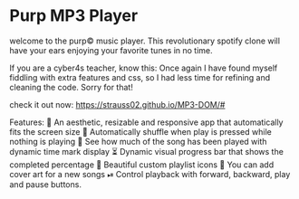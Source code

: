 # Purp MP3 Player

welcome to the purp© music player.
This revolutionary spotify clone will have your ears enjoying your favorite tunes in no time.

If you are a cyber4s teacher, know this:
Once again I have found myself fiddling with extra features and css, so I had less time for refining and cleaning the code. Sorry for that!

check it out now: https://strauss02.github.io/MP3-DOM/#

Features:
🎹 An aesthetic, resizable and responsive app that automatically fits the screen size
🔀 Automatically shuffle when play is pressed while nothing is playing
🎸 See how much of the song has been played with dynamic time mark display
⏳ Dynamic visual progress bar that shows the completed percentage
🎵 Beautiful custom playlist icons
🥁 You can add cover art for a new songs
⏯ Control playback with forward, backward, play and pause buttons.
